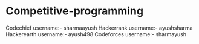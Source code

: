 # Competitive-programming

Codechief username:- sharmaayush
Hackerrank username:- ayushsharma
Hackerearth username:- ayush498
Codeforces username:- sharmayush
